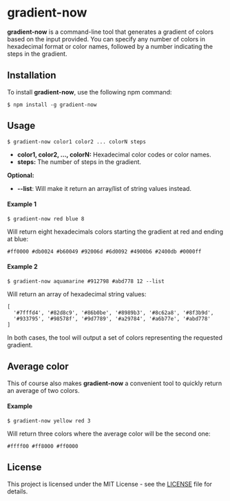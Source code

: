# gradient-now

**gradient-now** is a command-line tool that generates a gradient of colors based on the input provided. You can specify any number of colors in hexadecimal format or color names, followed by a number indicating the steps in the gradient.

## Installation

To install **gradient-now**, use the following npm command:

```
$ npm install -g gradient-now
```

## Usage

```
$ gradient-now color1 color2 ... colorN steps
```

- **color1, color2, ..., colorN:** Hexadecimal color codes or color names.
- **steps:** The number of steps in the gradient.

**Optional:**

- **--list**: Will make it return an array/list of string values instead.
<!-- - **--rgb**: Will return RGB values instead of hexadecimals.
- **--hsl**: Will return HSL values instead of hexadecimals. -->

#### Example 1

```
$ gradient-now red blue 8
```

Will return eight hexadecimals colors starting the gradient at red and ending at blue:

```
#ff0000 #db0024 #b60049 #92006d #6d0092 #4900b6 #2400db #0000ff
```

#### Example 2

```
$ gradient-now aquamarine #912798 #abd778 12 --list
```

Will return an array of hexadecimal string values:

```
[
  '#7fffd4', '#82d8c9', '#86b0be', '#8989b3', '#8c62a8', '#8f3b9d',
  '#933795', '#98578f', '#9d7789', '#a29784', '#a6b77e', '#abd778'
]
```

In both cases, the tool will output a set of colors representing the requested gradient.

## Average color

This of course also makes **gradient-now** a convenient tool to quickly return an average of two colors.

#### Example

```
$ gradient-now yellow red 3
```

Will return three colors where the average color will be the second one:

```
#ffff00 #ff8000 #ff0000
```

## License

This project is licensed under the MIT License - see the [LICENSE](LICENSE) file for details.
